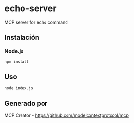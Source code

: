 # echo-server

MCP server for echo command

## Instalación

### Node.js

```bash
npm install
```

## Uso

```bash
node index.js
```

## Generado por

MCP Creator - https://github.com/modelcontextprotocol/mcp
